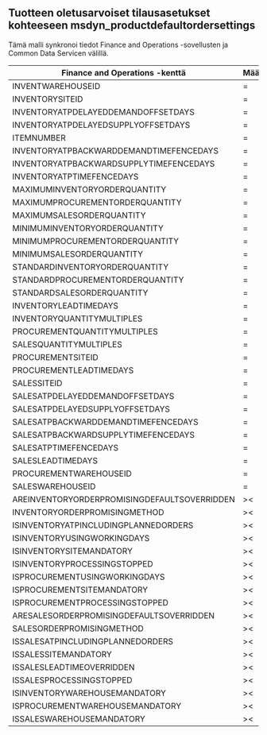 ## <a name="default-order-settings-to-msdyn_productdefaultordersettings"></a>Tuotteen oletusarvoiset tilausasetukset kohteeseen msdyn_productdefaultordersettings

Tämä malli synkronoi tiedot Finance and Operations -sovellusten ja Common Data Servicen välillä.

Finance and Operations -kenttä | Määritystyyppi | Muu Dynamics 365 -kenttä | Oletusarvo
---|---|---|---
INVENTWAREHOUSEID | = | msdyn_inventorywarehouse.msdyn_warehouseidentifier | 
INVENTORYSITEID | = | msdyn_inventorysite.msdyn_siteid | 
INVENTORYATPDELAYEDDEMANDOFFSETDAYS | = | msdyn_inventoryatpdelayeddemandoffsetdays | 
INVENTORYATPDELAYEDSUPPLYOFFSETDAYS | = | msdyn_inventoryatpdelayedsupplyoffsetdays | 
ITEMNUMBER | = | msdyn_itemnumber.msdyn_itemnumber | 
INVENTORYATPBACKWARDDEMANDTIMEFENCEDAYS | = | msdyn_inventoryatpbackwarddemandtimefencedays | 
INVENTORYATPBACKWARDSUPPLYTIMEFENCEDAYS | = | msdyn_inventoryatpbackwardsupplytimefencedays | 
INVENTORYATPTIMEFENCEDAYS | = | msdyn_inventoryatptimefencedays | 
MAXIMUMINVENTORYORDERQUANTITY | = | msdyn_maximuminventoryorderquantity | 
MAXIMUMPROCUREMENTORDERQUANTITY | = | msdyn_maximumprocurementorderquantity | 
MAXIMUMSALESORDERQUANTITY | = | msdyn_maximumsalesorderquantity | 
MINIMUMINVENTORYORDERQUANTITY | = | msdyn_minimuminventoryorderquantity | 
MINIMUMPROCUREMENTORDERQUANTITY | = | msdyn_minimumprocurementorderquantity | 
MINIMUMSALESORDERQUANTITY | = | msdyn_minimumsalesorderquantity | 
STANDARDINVENTORYORDERQUANTITY | = | msdyn_standardinventoryorderquantity | 
STANDARDPROCUREMENTORDERQUANTITY | = | msdyn_standardprocurementorderquantity | 
STANDARDSALESORDERQUANTITY | = | msdyn_standardsalesorderquantity | 
INVENTORYLEADTIMEDAYS | = | msdyn_inventoryleadtimedays | 
INVENTORYQUANTITYMULTIPLES | = | msdyn_inventoryquantitymultiples | 
PROCUREMENTQUANTITYMULTIPLES | = | msdyn_procurementquantitymultiples | 
SALESQUANTITYMULTIPLES | = | msdyn_salesquantitymultiples | 
PROCUREMENTSITEID | = | msdyn_procurementsite.msdyn_siteid | 
PROCUREMENTLEADTIMEDAYS | = | msdyn_procurementleadtimedays | 
SALESSITEID | = | msdyn_salessite.msdyn_siteid | 
SALESATPDELAYEDDEMANDOFFSETDAYS | = | msdyn_salesatpdelayeddemandoffsetdays | 
SALESATPDELAYEDSUPPLYOFFSETDAYS | = | msdyn_salesatpdelayedsupplyoffsetdays | 
SALESATPBACKWARDDEMANDTIMEFENCEDAYS | = | msdyn_salesatpbackwarddemandtimefencedays | 
SALESATPBACKWARDSUPPLYTIMEFENCEDAYS | = | msdyn_salesatpbackwardsupplytimefencedays | 
SALESATPTIMEFENCEDAYS | = | msdyn_salesatptimefencedays | 
SALESLEADTIMEDAYS | = | msdyn_salesleadtimedays | 
PROCUREMENTWAREHOUSEID | = | msdyn_procurementwarehouse.msdyn_warehouseidentifier | 
SALESWAREHOUSEID | = | msdyn_saleswarehouse.msdyn_warehouseidentifier | 
AREINVENTORYORDERPROMISINGDEFAULTSOVERRIDDEN | >< | msdyn_areinventoryorderdefaultsoverridden | 
INVENTORYORDERPROMISINGMETHOD | >< | msdyn_inventoryorderpromisingmethod | 
ISINVENTORYATPINCLUDINGPLANNEDORDERS | >< | msdyn_isinventoryatpincludingplannedorders | 
ISINVENTORYUSINGWORKINGDAYS | >< | msdyn_isinventoryusingworkingdays | 
ISINVENTORYSITEMANDATORY | >< | msdyn_isinventorysitemandatory | 
ISINVENTORYPROCESSINGSTOPPED | >< | msdyn_isinventoryprocessingstopped | 
ISPROCUREMENTUSINGWORKINGDAYS | >< | msdyn_isprocurementusingworkingdays | 
ISPROCUREMENTSITEMANDATORY | >< | msdyn_isprocurementsitemandatory | 
ISPROCUREMENTPROCESSINGSTOPPED | >< | msdyn_isprocurementprocessingstopped | 
ARESALESORDERPROMISINGDEFAULTSOVERRIDDEN | >< | msdyn_aresalesorderdefaultsoverridden | 
SALESORDERPROMISINGMETHOD | >< | msdyn_salesorderpromisingmethod | 
ISSALESATPINCLUDINGPLANNEDORDERS | >< | msdyn_issalesatpincludingplannedorders | 
ISSALESSITEMANDATORY | >< | msdyn_issalessitemandatory | 
ISSALESLEADTIMEOVERRIDDEN | >< | msdyn_issalesleadtimeoverridden | 
ISSALESPROCESSINGSTOPPED | >< | msdyn_issalesprocessingstopped | 
ISINVENTORYWAREHOUSEMANDATORY | >< | msdyn_isinventorywarehousemandatory | 
ISPROCUREMENTWAREHOUSEMANDATORY | >< | msdyn_isprocurementwarehousemandatory | 
ISSALESWAREHOUSEMANDATORY | >< | msdyn_issaleswarehousemandatory | 
